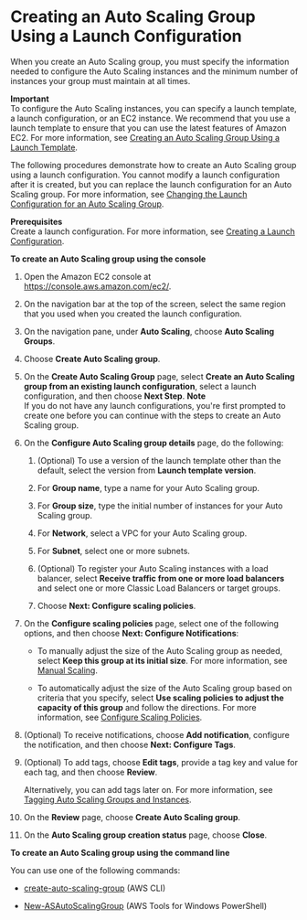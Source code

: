 # Creating an Auto Scaling Group Using a Launch Configuration<a name="create-asg"></a>

When you create an Auto Scaling group, you must specify the information needed to configure the Auto Scaling instances and the minimum number of instances your group must maintain at all times\.

**Important**  
To configure the Auto Scaling instances, you can specify a launch template, a launch configuration, or an EC2 instance\. We recommend that you use a launch template to ensure that you can use the latest features of Amazon EC2\. For more information, see [Creating an Auto Scaling Group Using a Launch Template](create-asg-launch-template.md)\.

The following procedures demonstrate how to create an Auto Scaling group using a launch configuration\. You cannot modify a launch configuration after it is created, but you can replace the launch configuration for an Auto Scaling group\. For more information, see [Changing the Launch Configuration for an Auto Scaling Group](change-launch-config.md)\.

**Prerequisites**  
Create a launch configuration\. For more information, see [Creating a Launch Configuration](create-launch-config.md)\.

**To create an Auto Scaling group using the console**

1. Open the Amazon EC2 console at [https://console\.aws\.amazon\.com/ec2/](https://console.aws.amazon.com/ec2/)\.

1. On the navigation bar at the top of the screen, select the same region that you used when you created the launch configuration\.

1. On the navigation pane, under **Auto Scaling**, choose **Auto Scaling Groups**\.

1. Choose **Create Auto Scaling group**\.

1. On the **Create Auto Scaling Group** page, select **Create an Auto Scaling group from an existing launch configuration**, select a launch configuration, and then choose **Next Step**\.
**Note**  
If you do not have any launch configurations, you're first prompted to create one before you can continue with the steps to create an Auto Scaling group\.

1. On the **Configure Auto Scaling group details** page, do the following:

   1. \(Optional\) To use a version of the launch template other than the default, select the version from **Launch template version**\.

   1. For **Group name**, type a name for your Auto Scaling group\.

   1. For **Group size**, type the initial number of instances for your Auto Scaling group\.

   1. For **Network**, select a VPC for your Auto Scaling group\.

   1. For **Subnet**, select one or more subnets\.

   1. \(Optional\) To register your Auto Scaling instances with a load balancer, select **Receive traffic from one or more load balancers** and select one or more Classic Load Balancers or target groups\.

   1. Choose **Next: Configure scaling policies**\.

1. On the **Configure scaling policies** page, select one of the following options, and then choose **Next: Configure Notifications**:

   + To manually adjust the size of the Auto Scaling group as needed, select **Keep this group at its initial size**\. For more information, see [Manual Scaling](as-manual-scaling.md)\.

   + To automatically adjust the size of the Auto Scaling group based on criteria that you specify, select **Use scaling policies to adjust the capacity of this group** and follow the directions\. For more information, see [Configure Scaling Policies](as-scaling-target-tracking.md#policy-creating-scalingpolicies-console)\.

1. \(Optional\) To receive notifications, choose **Add notification**, configure the notification, and then choose **Next: Configure Tags**\.

1. \(Optional\) To add tags, choose **Edit tags**, provide a tag key and value for each tag, and then choose **Review**\.

   Alternatively, you can add tags later on\. For more information, see [Tagging Auto Scaling Groups and Instances](autoscaling-tagging.md)\.

1. On the **Review** page, choose **Create Auto Scaling group**\.

1. On the **Auto Scaling group creation status** page, choose **Close**\.

**To create an Auto Scaling group using the command line**

You can use one of the following commands:

+ [create\-auto\-scaling\-group](http://docs.aws.amazon.com/cli/latest/reference/autoscaling/create-auto-scaling-group.html) \(AWS CLI\)

+ [New\-ASAutoScalingGroup](http://docs.aws.amazon.com/powershell/latest/reference/items/New-ASAutoScalingGroup.html) \(AWS Tools for Windows PowerShell\)